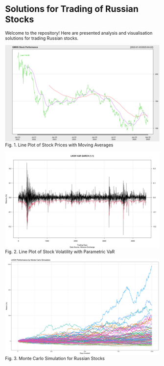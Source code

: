# Solutions for Trading of Russian Stocks

Welcome to the repository! Here are presented analysis and visualisation solutions for trading Russian stocks.

![](https://github.com/vladislavpyatnitskiy/rustrading/blob/main/Plots/Moving%20Average.png?raw=true)
Fig. 1. Line Plot of Stock Prices with Moving Averages

![](https://github.com/vladislavpyatnitskiy/rustrading/blob/main/Plots/Parametric%20VaR.png?raw=true)
Fig. 2. Line Plot of Stock Volatility with Parametric VaR

![](https://github.com/vladislavpyatnitskiy/rustrading/blob/main/Plots/Monte%20Carlo.png?raw=true)
Fig. 3. Monte Carlo Simulation for Russian Stocks
